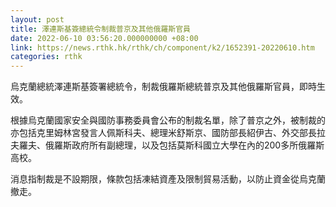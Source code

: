 ```yaml
---
layout: post
title: 澤連斯基簽總統令制裁普京及其他俄羅斯官員
date: 2022-06-10 03:56:20.000000000 +08:00
link: https://news.rthk.hk/rthk/ch/component/k2/1652391-20220610.htm
categories: rthk
---
```


烏克蘭總統澤連斯基簽署總統令，制裁俄羅斯總統普京及其他俄羅斯官員，即時生效。

根據烏克蘭國家安全與國防事務委員會公布的制裁名單，除了普京之外，被制裁的亦包括克里姆林宮發言人佩斯科夫、總理米舒斯京、國防部長紹伊古、外交部長拉夫羅夫、俄羅斯政府所有副總理，以及包括莫斯科國立大學在內的200多所俄羅斯高校。

消息指制裁是不設期限，條款包括凍結資產及限制貿易活動，以防止資金從烏克蘭撤走。
